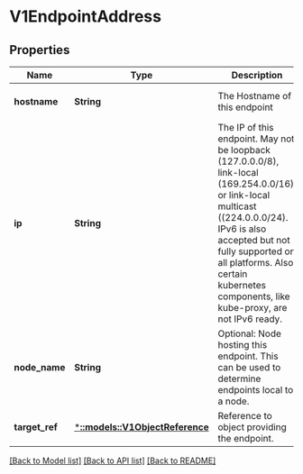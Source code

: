 # V1EndpointAddress

## Properties
Name | Type | Description | Notes
------------ | ------------- | ------------- | -------------
**hostname** | **String** | The Hostname of this endpoint | [optional] [default to null]
**ip** | **String** | The IP of this endpoint. May not be loopback (127.0.0.0/8), link-local (169.254.0.0/16), or link-local multicast ((224.0.0.0/24). IPv6 is also accepted but not fully supported on all platforms. Also, certain kubernetes components, like kube-proxy, are not IPv6 ready. | [default to null]
**node_name** | **String** | Optional: Node hosting this endpoint. This can be used to determine endpoints local to a node. | [optional] [default to null]
**target_ref** | [***::models::V1ObjectReference**](v1.ObjectReference.md) | Reference to object providing the endpoint. | [optional] [default to null]

[[Back to Model list]](../README.md#documentation-for-models) [[Back to API list]](../README.md#documentation-for-api-endpoints) [[Back to README]](../README.md)


